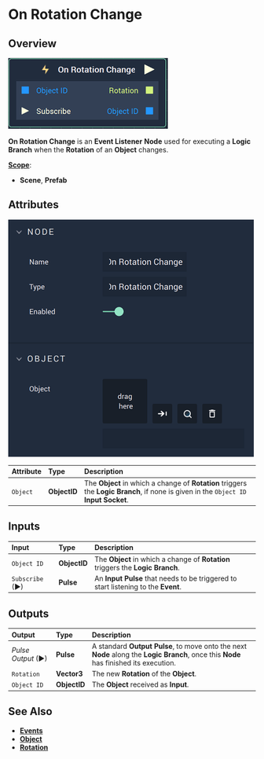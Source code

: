 # On Rotation Change

## Overview

![The On Rotation Change Node.](../../../.gitbook/assets/onrotationchangenode.png)

**On Rotation Change** is an **Event Listener** **Node** used for executing a **Logic Branch** when the **Rotation** of an **Object** changes.

[**Scope**](../overview.md#scopes):
*  **Scene**, **Prefab**

## Attributes

![The On Rotation Change Node Attributes.](../../../.gitbook/assets/onrotationchangeattributes.png)

| Attribute | Type | Description |
| :--- | :--- | :--- |
| `Object` | **ObjectID** | The **Object** in which a change of **Rotation** triggers the **Logic Branch**, if none is given in the `Object ID` **Input Socket**. |

## Inputs

| Input | Type | Description |
| :--- | :--- | :--- |
| `Object ID` | **ObjectID** | The **Object** in which a change of **Rotation** triggers the **Logic Branch**. |
| `Subscribe` (►)|**Pulse** | An **Input Pulse** that needs to be triggered to start listening to the **Event**. |

## Outputs

| Output | Type | Description |
| :--- | :--- | :--- |
| _Pulse Output_ \(►\) | **Pulse** | A standard **Output Pulse**, to move onto the next **Node** along the **Logic Branch**, once this **Node** has finished its execution. |
| `Rotation` | **Vector3** | The new **Rotation** of the **Object**. |
| `Object ID` | **ObjectID** | The **Object** received as **Input**. |


## See Also

* [**Events**](../)
* [**Object**](./)
* [**Rotation**](../../../objects-and-types/attributes/common-attributes/transformation/README.md#rotation)

